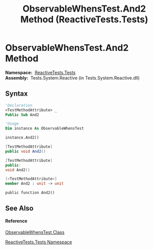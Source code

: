 ﻿---
title: ObservableWhensTest.And2 Method  (ReactiveTests.Tests)
TOCTitle: And2 Method
ms:assetid: M:ReactiveTests.Tests.ObservableWhensTest.And2
ms:mtpsurl: https://msdn.microsoft.com/en-us/library/reactivetests.tests.observablewhenstest.and2(v=VS.103)
ms:contentKeyID: 36619635
ms.date: 06/28/2011
mtps_version: v=VS.103
f1_keywords:
- ReactiveTests.Tests.ObservableWhensTest.And2
dev_langs:
- CSharp
- JScript
- VB
- FSharp
- c++
---

# ObservableWhensTest.And2 Method

**Namespace:**  [ReactiveTests.Tests](hh289046\(v=vs.103\).md)  
**Assembly:**  Tests.System.Reactive (in Tests.System.Reactive.dll)

## Syntax

``` vb
'Declaration
<TestMethodAttribute> _
Public Sub And2
```

``` vb
'Usage
Dim instance As ObservableWhensTest

instance.And2()
```

``` csharp
[TestMethodAttribute]
public void And2()
```

``` c++
[TestMethodAttribute]
public:
void And2()
```

``` fsharp
[<TestMethodAttribute>]
member And2 : unit -> unit 
```

``` jscript
public function And2()
```

## See Also

#### Reference

[ObservableWhensTest Class](hh303102\(v=vs.103\).md)

[ReactiveTests.Tests Namespace](hh289046\(v=vs.103\).md)

